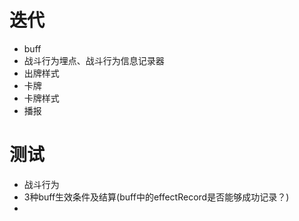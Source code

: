 # 迭代

* buff
* 战斗行为埋点、战斗行为信息记录器
* 出牌样式
* 卡牌
* 卡牌样式
* 播报

# 测试

* 战斗行为
* 3种buff生效条件及结算(buff中的effectRecord是否能够成功记录？)
* 